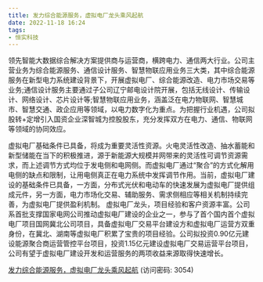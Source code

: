 ```yaml
---
title: 发力综合能源服务，虚拟电厂龙头乘风起航
date: 2022-11-18 16:24
tags:
- 恒实科技
---
```

领先智能大数据综合解决方案提供商与运营商，横跨电力、通信两大行业。公司主营业务为综合能源服务、通信设计服务、智慧物联应用业务三大类，其中综合能源服务在新型电力系统建设背景下，开展虚拟电厂、综合能源改造、电力市场交易等业务;通信设计服务主要通过子公司辽宁邮电设计院开展，包括无线设计、传输设计、网络设计、芯片设计等;智慧物联应用业务，涵盖泛在电力物联网、智慧城市、智慧交通、政企应用等领域，以电力数字化为重点。为把握行业机遇，公司拟股转+定增引入国资企业深智城为控股股东，充分发挥双方在电力、通信、物联网等领域的协同效应。
<!-- more -->
虚拟电厂基础条件已具备，将成为重要灵活性资源。火电灵活性改造、抽水蓄能和新型储能在当下的积极推进，源于新能源大规模并网带来的灵活性可调节资源需求，而上述调节方式均位于发电侧和电网侧。而虚拟电厂通过“聚合”的方式化解用电侧的缺点和限制，让用电侧真正在电力系统中发挥调节作用。当前，虚拟电厂建设的基础条件已具备，一方面，分布式光伏和电动车的快速发展为虚拟电厂提供组成元件，另一方面，电力市场化交易、辅助服务、需求侧相应等相关机制持续完善，为虚拟电厂提供盈利机制。
虚拟电厂龙头，项目经验和客户资源丰富。公司系首批支撑国家电网公司推动虚拟电厂建设的企业之一，参与了首个国内首个虚拟电厂项目国网冀北公司项目，具备虚拟电厂交易平台建设方和虚拟电厂运营方双重身份，在冀北、湖南等虚拟电厂积累了宝贵的项目经验。公司拟投资0.90亿元建设能源聚合商运营管控平台项目，投资1.15亿元建设虚拟电厂交易运营平台项目，公司有望于虚拟电厂建设开发和运营服务的两项收益来源取得快速增长。

[发力综合能源服务，虚拟电厂龙头乘风起航](https://url12.ctfile.com/f/3948612-727534545-784419?p=3054)
(访问密码: 3054)